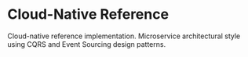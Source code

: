 # Cloud-Native Reference

Cloud-native reference implementation. Microservice architectural style using CQRS and Event Sourcing design patterns.
